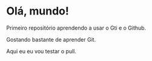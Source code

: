 # Olá, mundo!
Primeiro repositório aprendendo a usar  o Gti e o Github.

Gostando bastante de aprender Git.

Aqui eu eu vou testar o pull.

